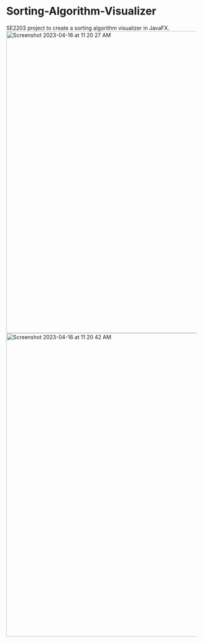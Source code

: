# Sorting-Algorithm-Visualizer
SE2203 project to create a sorting algorithm visualizer in JavaFX.
<img width="798" alt="Screenshot 2023-04-16 at 11 20 27 AM" src="https://user-images.githubusercontent.com/113637428/232322856-2a22fc5c-a0c1-4d58-9351-2ad2cc5b92a5.png">
<img width="802" alt="Screenshot 2023-04-16 at 11 20 42 AM" src="https://user-images.githubusercontent.com/113637428/232322859-dcf6ece2-f943-492a-bc61-d4074594db86.png">

